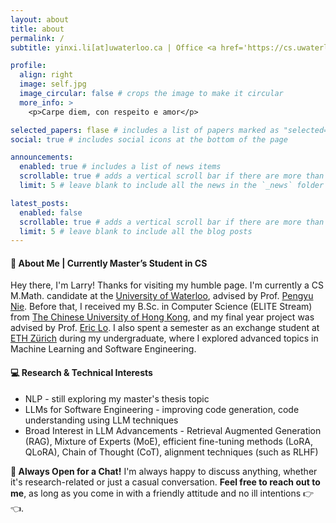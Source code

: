 ```yaml
---
layout: about
title: about
permalink: /
subtitle: yinxi.li[at]uwaterloo.ca | Office <a href='https://cs.uwaterloo.ca'>DC</a> 2555

profile:
  align: right
  image: self.jpg
  image_circular: false # crops the image to make it circular
  more_info: >
    <p>Carpe diem, con respeito e amor</p>

selected_papers: flase # includes a list of papers marked as "selected={true}"
social: true # includes social icons at the bottom of the page

announcements:
  enabled: true # includes a list of news items
  scrollable: true # adds a vertical scroll bar if there are more than 3 news items
  limit: 5 # leave blank to include all the news in the `_news` folder

latest_posts:
  enabled: false
  scrollable: true # adds a vertical scroll bar if there are more than 3 new posts items
  limit: 5 # leave blank to include all the blog posts
---
```


#### 🦄 About Me | Currently Master’s Student in CS
Hey there, I'm Larry! Thanks for visiting my humble page. I'm currently a CS M.Math. candidate at the [University of Waterloo](https://uwaterloo.ca), advised by Prof. [Pengyu Nie](https://pengyunie.github.io). Before that, I received my B.Sc. in Computer Science (ELITE Stream) from [The Chinese University of Hong Kong](https://www.cuhk.edu.hk/english/index.html), and my final year project was advised by Prof. [Eric Lo](https://appsrv.cse.cuhk.edu.hk/~ericlo). I also spent a semester as an exchange student at [ETH Zürich](https://ethz.ch/en.html) during my undergraduate, where I explored advanced topics in Machine Learning and Software Engineering.

#### 💻 Research & Technical Interests
- NLP - still exploring my master's thesis topic
- LLMs for Software Engineering - improving code generation, code understanding using LLM techniques
- Broad Interest in LLM Advancements - Retrieval Augmented Generation (RAG), Mixture of Experts (MoE), efficient fine-tuning methods (LoRA, QLoRA), Chain of Thought (CoT), alignment techniques (such as RLHF)

**🥂 Always Open for a Chat!**
I'm always happy to discuss anything, whether it's research-related or just a casual conversation. **Feel free to reach out to me**, as long as you come in with a friendly attitude and no ill intentions 👉👈.